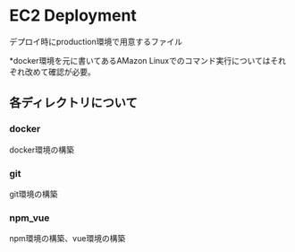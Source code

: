 # EC2 Deployment

デプロイ時にproduction環境で用意するファイル

*docker環境を元に書いてあるAMazon Linuxでのコマンド実行についてはそれぞれ改めて確認が必要。

## 各ディレクトリについて

### docker

docker環境の構築

### git

git環境の構築

### npm_vue

npm環境の構築、vue環境の構築
